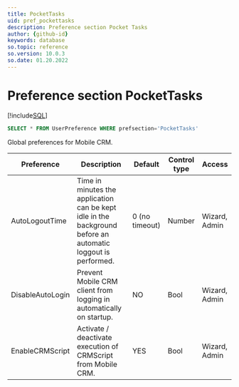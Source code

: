 ```yaml
---
title: PocketTasks
uid: pref_pockettasks
description: Preference section Pocket Tasks
author: {github-id}
keywords: database
so.topic: reference
so.version: 10.0.3
so.date: 01.20.2022
---
```


# Preference section PocketTasks

[!include[SQL](./includes/to-view-pref.md)]

```SQL
SELECT * FROM UserPreference WHERE prefsection='PocketTasks'
```

Global preferences for Mobile CRM.

| Preference | Description | Default | Control type | Access |
|---|---|---|---|---|
| AutoLogoutTime | Time in minutes the application can be kept idle in the background before an automatic loggout is performed. | 0 (no timeout) | Number | Wizard, Admin |
| DisableAutoLogin | Prevent Mobile CRM client from logging in automatically on startup. | NO | Bool | Wizard, Admin|
| EnableCRMScript | Activate / deactivate execution of CRMScript from Mobile CRM. | YES | Bool | Wizard, Admin |

